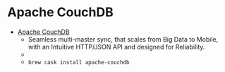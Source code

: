# Apache CouchDB
- [Apache CouchDB](https://couchdb.apache.org/)
  -  Seamless multi-master sync, that scales from Big Data to Mobile, with an Intuitive HTTP/JSON API and designed for Reliability.
  - 
  - `brew cask install apache-couchdb`
